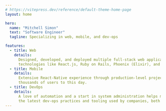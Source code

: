 ```yaml
---
# https://vitepress.dev/reference/default-theme-home-page
layout: home

hero:
  name: "Mitchell Simon"
  text: "Software Engineer"
  tagline: Specializing in web, mobile, and dev-ops

features:
  - title: Web
    details:
      Designed, developed, and deployed multiple full-stack web applications. Using
      technologies like React.js, Ruby on Rails, Phoenix (Elixir), and Golang.
  - title: Mobile
    details:
      Extensive React-Native experience through production-level projects used by
      thousands of users to this day.
  - title: DevOps
    details:
      A love of automation and a start in system administration helps me stay interested in
      the latest dev-ops practices and tooling used by companies, both large and small.
---
```

